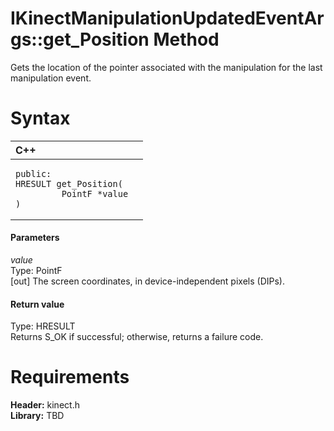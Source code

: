 IKinectManipulationUpdatedEventArgs::get\_Position Method  
=========================================================  

Gets the location of the pointer associated with the manipulation for the last manipulation event. <span id="syntaxSection"></span>

Syntax  
======  

<table>
<colgroup>
<col width="100%" />
</colgroup>
<thead>
<tr class="header">
<th align="left">C++</th>
</tr>
</thead>
<tbody>
<tr class="odd">
<td align="left"><pre><code>public:  
HRESULT get_Position(  
         PointF *value  
)</code></pre></td>
</tr>
</tbody>
</table>

<span id="ID4EG"></span>
#### Parameters  

*value*    
Type: PointF  
[out] The screen coordinates, in device-independent pixels (DIPs).  

<span id="ID4EP"></span>
#### Return value  

Type: HRESULT  
Returns S\_OK if successful; otherwise, returns a failure code.  

<span id="requirements"></span>

Requirements  
============  

**Header:** kinect.h  
**Library:** TBD  



<!--Please do not edit the data in the comment block below.-->
<!--
TOCTitle : get_Position Method
RLTitle : IKinectManipulationUpdatedEventArgs::get_Position Method
KeywordK : get_Position method
KeywordK : IKinectManipulationUpdatedEventArgs::get_Position method
KeywordF : IKinectManipulationUpdatedEventArgs::get_Position
KeywordF : get_Position
KeywordF : Microsoft.Kinect.kinect.IKinectManipulationUpdatedEventArgs.get_Position(PointF@)
KeywordA : M:Microsoft.Kinect.kinect.IKinectManipulationUpdatedEventArgs.get_Position(PointF@)
AssetID : M:Microsoft.Kinect.kinect.IKinectManipulationUpdatedEventArgs.get_Position(PointF@)
Locale : en-us
CommunityContent : 1
APIType : Managed
APILocation : 
APIName : Microsoft.Kinect.kinect.IKinectManipulationUpdatedEventArgs::get_Position
TargetOS : Windows
TopicType : kbSyntax
DevLang : C++
DocSet : K4Wv2
ProjType : K4Wv2Proj
Technology : Kinect for Windows
Product : Kinect for Windows SDK v2
productversion : 20
-->
